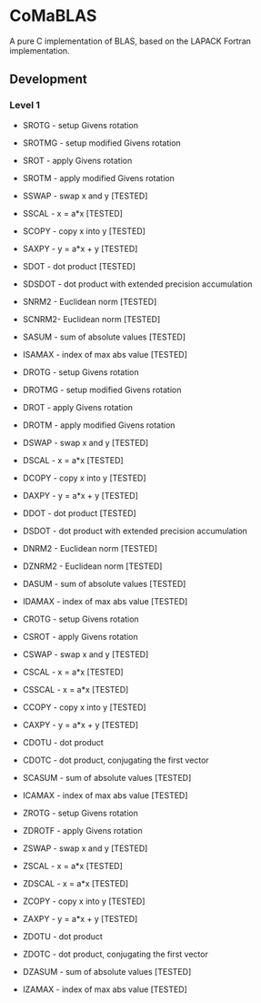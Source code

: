 # CoMaBLAS
A pure C implementation of BLAS, based on the LAPACK Fortran implementation.

## Development 

### Level 1
- SROTG - setup Givens rotation
- SROTMG - setup modified Givens rotation
- SROT - apply Givens rotation
- SROTM - apply modified Givens rotation
- SSWAP - swap x and y [TESTED]
- SSCAL - x = a*x [TESTED]
- SCOPY - copy x into y [TESTED]
- SAXPY - y = a*x + y [TESTED]
- SDOT - dot product [TESTED]
- SDSDOT - dot product with extended precision accumulation
- SNRM2 - Euclidean norm [TESTED]
- SCNRM2- Euclidean norm [TESTED]
- SASUM - sum of absolute values [TESTED]
- ISAMAX - index of max abs value [TESTED]

- DROTG - setup Givens rotation
- DROTMG - setup modified Givens rotation
- DROT - apply Givens rotation
- DROTM - apply modified Givens rotation
- DSWAP - swap x and y [TESTED]
- DSCAL - x = a*x [TESTED]
- DCOPY - copy x into y [TESTED]
- DAXPY - y = a*x + y [TESTED]
- DDOT - dot product [TESTED]
- DSDOT - dot product with extended precision accumulation
- DNRM2 - Euclidean norm [TESTED]
- DZNRM2 - Euclidean norm [TESTED]
- DASUM - sum of absolute values [TESTED]
- IDAMAX - index of max abs value [TESTED]

- CROTG - setup Givens rotation
- CSROT - apply Givens rotation
- CSWAP - swap x and y [TESTED]
- CSCAL - x = a*x [TESTED]
- CSSCAL - x = a*x [TESTED]
- CCOPY - copy x into y [TESTED]
- CAXPY - y = a*x + y [TESTED]
- CDOTU - dot product
- CDOTC - dot product, conjugating the first vector
- SCASUM - sum of absolute values [TESTED]
- ICAMAX - index of max abs value [TESTED]

- ZROTG - setup Givens rotation
- ZDROTF - apply Givens rotation
- ZSWAP - swap x and y [TESTED]
- ZSCAL - x = a*x [TESTED]
- ZDSCAL - x = a*x [TESTED]
- ZCOPY - copy x into y [TESTED]
- ZAXPY - y = a*x + y [TESTED]
- ZDOTU - dot product
- ZDOTC - dot product, conjugating the first vector
- DZASUM - sum of absolute values [TESTED]
- IZAMAX - index of max abs value [TESTED]

